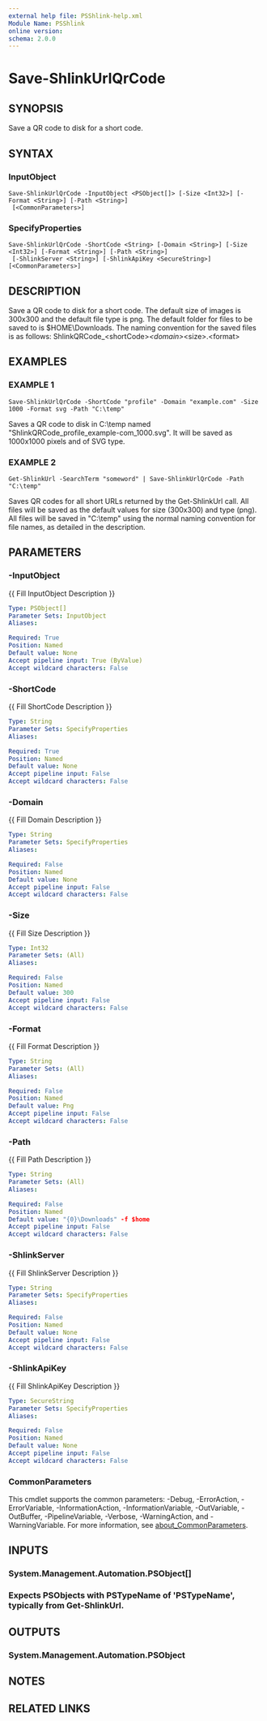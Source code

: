```yaml
---
external help file: PSShlink-help.xml
Module Name: PSShlink
online version:
schema: 2.0.0
---
```


# Save-ShlinkUrlQrCode

## SYNOPSIS
Save a QR code to disk for a short code.

## SYNTAX

### InputObject
```
Save-ShlinkUrlQrCode -InputObject <PSObject[]> [-Size <Int32>] [-Format <String>] [-Path <String>]
 [<CommonParameters>]
```

### SpecifyProperties
```
Save-ShlinkUrlQrCode -ShortCode <String> [-Domain <String>] [-Size <Int32>] [-Format <String>] [-Path <String>]
 [-ShlinkServer <String>] [-ShlinkApiKey <SecureString>] [<CommonParameters>]
```

## DESCRIPTION
Save a QR code to disk for a short code.
The default size of images is 300x300 and the default file type is png.
The default folder for files to be saved to is $HOME\Downloads.
The naming convention for the saved files is as follows: ShlinkQRCode_\<shortCode\>_\<domain\>_\<size\>.\<format\>

## EXAMPLES

### EXAMPLE 1
```
Save-ShlinkUrlQrCode -ShortCode "profile" -Domain "example.com" -Size 1000 -Format svg -Path "C:\temp"
```

Saves a QR code to disk in C:\temp named "ShlinkQRCode_profile_example-com_1000.svg".
It will be saved as 1000x1000 pixels and of SVG type.

### EXAMPLE 2
```
Get-ShlinkUrl -SearchTerm "someword" | Save-ShlinkUrlQrCode -Path "C:\temp"
```

Saves QR codes for all short URLs returned by the Get-ShlinkUrl call.
All files will be saved as the default values for size (300x300) and type (png).
All files will be saved in "C:\temp" using the normal naming convention for file names, as detailed in the description.

## PARAMETERS

### -InputObject
{{ Fill InputObject Description }}

```yaml
Type: PSObject[]
Parameter Sets: InputObject
Aliases:

Required: True
Position: Named
Default value: None
Accept pipeline input: True (ByValue)
Accept wildcard characters: False
```

### -ShortCode
{{ Fill ShortCode Description }}

```yaml
Type: String
Parameter Sets: SpecifyProperties
Aliases:

Required: True
Position: Named
Default value: None
Accept pipeline input: False
Accept wildcard characters: False
```

### -Domain
{{ Fill Domain Description }}

```yaml
Type: String
Parameter Sets: SpecifyProperties
Aliases:

Required: False
Position: Named
Default value: None
Accept pipeline input: False
Accept wildcard characters: False
```

### -Size
{{ Fill Size Description }}

```yaml
Type: Int32
Parameter Sets: (All)
Aliases:

Required: False
Position: Named
Default value: 300
Accept pipeline input: False
Accept wildcard characters: False
```

### -Format
{{ Fill Format Description }}

```yaml
Type: String
Parameter Sets: (All)
Aliases:

Required: False
Position: Named
Default value: Png
Accept pipeline input: False
Accept wildcard characters: False
```

### -Path
{{ Fill Path Description }}

```yaml
Type: String
Parameter Sets: (All)
Aliases:

Required: False
Position: Named
Default value: "{0}\Downloads" -f $home
Accept pipeline input: False
Accept wildcard characters: False
```

### -ShlinkServer
{{ Fill ShlinkServer Description }}

```yaml
Type: String
Parameter Sets: SpecifyProperties
Aliases:

Required: False
Position: Named
Default value: None
Accept pipeline input: False
Accept wildcard characters: False
```

### -ShlinkApiKey
{{ Fill ShlinkApiKey Description }}

```yaml
Type: SecureString
Parameter Sets: SpecifyProperties
Aliases:

Required: False
Position: Named
Default value: None
Accept pipeline input: False
Accept wildcard characters: False
```

### CommonParameters
This cmdlet supports the common parameters: -Debug, -ErrorAction, -ErrorVariable, -InformationAction, -InformationVariable, -OutVariable, -OutBuffer, -PipelineVariable, -Verbose, -WarningAction, and -WarningVariable. For more information, see [about_CommonParameters](http://go.microsoft.com/fwlink/?LinkID=113216).

## INPUTS

### System.Management.Automation.PSObject[]
### Expects PSObjects with PSTypeName of 'PSTypeName', typically from Get-ShlinkUrl.
## OUTPUTS

### System.Management.Automation.PSObject
## NOTES

## RELATED LINKS
